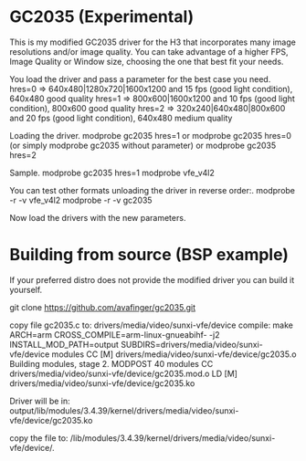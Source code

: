 GC2035 (Experimental)
=====================

This is my modified GC2035 driver for the H3 that incorporates many image resolutions and/or image quality.
You can take advantage of a higher FPS, Image Quality or Window size, choosing the one that best fit your needs.

You load the driver and pass a parameter for the best case you need.
hres=0 => 640x480|1280x720|1600x1200 and 15 fps (good light condition), 640x480 good quality
hres=1 => 800x600|1600x1200 and 10 fps (good light condition), 800x600 good quality
hres=2 => 320x240|640x480|800x600 and 20 fps (good light condition), 640x480 medium quality

Loading the driver.
modprobe gc2035 hres=1
or
modprobe gc2035 hres=0 (or simply modprobe gc2035 without parameter)
or
modprobe gc2035 hres=2

Sample.
modprobe gc2035 hres=1
modprobe vfe_v4l2

You can test other formats unloading the driver in reverse order:.
modprobe -r -v vfe_v4l2
modprobe -r -v gc2035

Now load the drivers with the new parameters.

Building from source (BSP example)
====================

If your preferred distro does not provide the modified driver you can build it yourself.

git clone https://github.com/avafinger/gc2035.git

copy file gc2035.c to:
  drivers/media/video/sunxi-vfe/device
compile: 
make ARCH=arm CROSS_COMPILE=arm-linux-gnueabihf- -j2 INSTALL_MOD_PATH=output SUBDIRS=drivers/media/video/sunxi-vfe/device modules
  CC [M]  drivers/media/video/sunxi-vfe/device/gc2035.o
  Building modules, stage 2.
  MODPOST 40 modules
  CC      drivers/media/video/sunxi-vfe/device/gc2035.mod.o
  LD [M]  drivers/media/video/sunxi-vfe/device/gc2035.ko

Driver will be in:
  output/lib/modules/3.4.39/kernel/drivers/media/video/sunxi-vfe/device/gc2035.ko

copy the file to: 
  /lib/modules/3.4.39/kernel/drivers/media/video/sunxi-vfe/device/.

